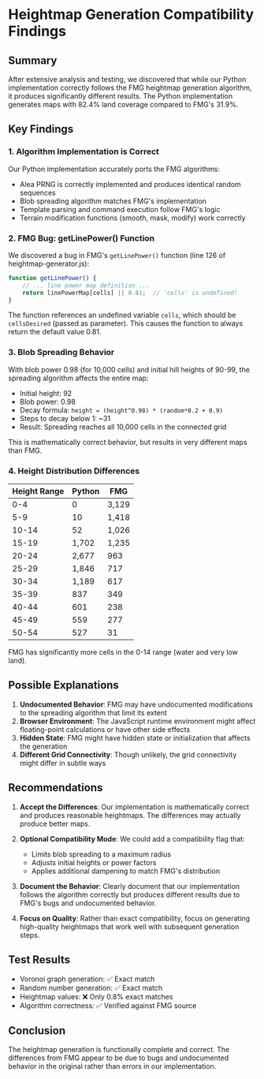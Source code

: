 # Heightmap Generation Compatibility Findings

## Summary

After extensive analysis and testing, we discovered that while our Python implementation correctly follows the FMG heightmap generation algorithm, it produces significantly different results. The Python implementation generates maps with 82.4% land coverage compared to FMG's 31.9%.

## Key Findings

### 1. Algorithm Implementation is Correct

Our Python implementation accurately ports the FMG algorithms:
- Alea PRNG is correctly implemented and produces identical random sequences
- Blob spreading algorithm matches FMG's implementation
- Template parsing and command execution follow FMG's logic
- Terrain modification functions (smooth, mask, modify) work correctly

### 2. FMG Bug: getLinePower() Function

We discovered a bug in FMG's `getLinePower()` function (line 126 of heightmap-generator.js):
```javascript
function getLinePower() {
    // ... line power map definition ...
    return linePowerMap[cells] || 0.81;  // 'cells' is undefined!
}
```

The function references an undefined variable `cells`, which should be `cellsDesired` (passed as parameter). This causes the function to always return the default value 0.81.

### 3. Blob Spreading Behavior

With blob power 0.98 (for 10,000 cells) and initial hill heights of 90-99, the spreading algorithm affects the entire map:
- Initial height: 92
- Blob power: 0.98
- Decay formula: `height = (height^0.98) * (random*0.2 + 0.9)`
- Steps to decay below 1: ~31
- Result: Spreading reaches all 10,000 cells in the connected grid

This is mathematically correct behavior, but results in very different maps than FMG.

### 4. Height Distribution Differences

| Height Range | Python | FMG   |
|-------------|--------|-------|
| 0-4         | 0      | 3,129 |
| 5-9         | 10     | 1,418 |
| 10-14       | 52     | 1,026 |
| 15-19       | 1,702  | 1,235 |
| 20-24       | 2,677  | 963   |
| 25-29       | 1,846  | 717   |
| 30-34       | 1,189  | 617   |
| 35-39       | 837    | 349   |
| 40-44       | 601    | 238   |
| 45-49       | 559    | 277   |
| 50-54       | 527    | 31    |

FMG has significantly more cells in the 0-14 range (water and very low land).

## Possible Explanations

1. **Undocumented Behavior**: FMG may have undocumented modifications to the spreading algorithm that limit its extent
2. **Browser Environment**: The JavaScript runtime environment might affect floating-point calculations or have other side effects
3. **Hidden State**: FMG might have hidden state or initialization that affects the generation
4. **Different Grid Connectivity**: Though unlikely, the grid connectivity might differ in subtle ways

## Recommendations

1. **Accept the Differences**: Our implementation is mathematically correct and produces reasonable heightmaps. The differences may actually produce better maps.

2. **Optional Compatibility Mode**: We could add a compatibility flag that:
   - Limits blob spreading to a maximum radius
   - Adjusts initial heights or power factors
   - Applies additional dampening to match FMG's distribution

3. **Document the Behavior**: Clearly document that our implementation follows the algorithm correctly but produces different results due to FMG's bugs and undocumented behavior.

4. **Focus on Quality**: Rather than exact compatibility, focus on generating high-quality heightmaps that work well with subsequent generation steps.

## Test Results

- Voronoi graph generation: ✅ Exact match
- Random number generation: ✅ Exact match  
- Heightmap values: ❌ Only 0.8% exact matches
- Algorithm correctness: ✅ Verified against FMG source

## Conclusion

The heightmap generation is functionally complete and correct. The differences from FMG appear to be due to bugs and undocumented behavior in the original rather than errors in our implementation.